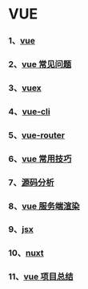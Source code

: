 # VUE

### 1、[vue](./vue)

### 2、[vue 常见问题](./vue常见问题)

### 3、[vuex](./vuex)

### 4、[vue-cli](./vue-cli)

### 5、[vue-router](./vue-router)

### 6、[vue 常用技巧](./vue常用技巧)

### 7、[源码分析](./vue源码分析)

### 8、[vue 服务端渲染](./vue服务端渲染)

### 9、[jsx](./jsx)

### 10、[nuxt](./nuxt)

### 11、[vue 项目总结](./vue项目总结)
